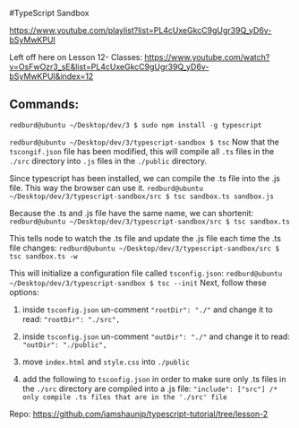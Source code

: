 #TypeScript Sandbox

https://www.youtube.com/playlist?list=PL4cUxeGkcC9gUgr39Q_yD6v-bSyMwKPUI

Left off here on Lesson 12- Classes:
https://www.youtube.com/watch?v=OsFwOzr3_sE&list=PL4cUxeGkcC9gUgr39Q_yD6v-bSyMwKPUI&index=12


## Commands:
`redburd@ubuntu ~/Desktop/dev/3 $ sudo npm install -g typescript`

`redburd@ubuntu ~/Desktop/dev/3/typescript-sandbox $ tsc`
Now that the `tscongif.json` file has been modified, this will compile all `.ts` files in the `./src` directory into `.js` files in the `./public` directory.

Since typescript has been installed, we can compile the .ts file into the .js file.
This way the browser can use it.
`redburd@ubuntu ~/Desktop/dev/3/typescript-sandbox/src $ tsc sandbox.ts sandbox.js`

Because the .ts and .js file have the same name, we can shortenit:
`redburd@ubuntu ~/Desktop/dev/3/typescript-sandbox/src $ tsc sandbox.ts`

This tells node to watch the .ts file and update the .js file each time the .ts file changes:
`redburd@ubuntu ~/Desktop/dev/3/typescript-sandbox/src $ tsc sandbox.ts -w`

This will initialize a configuration file called `tsconfig.json`:
`redburd@ubuntu ~/Desktop/dev/3/typescript-sandbox $ tsc --init`
Next, follow these options:

1. inside `tsconfig.json` un-comment `"rootDir": "./"` and change it to read: `"rootDir": "./src",`

2. inside `tsconfig.json` un-comment  `"outDir": "./"` and change it to read: `"outDir": "./public",`

3. move `index.html` and `style.css` into `./public`

4. add the following to `tsconfig.json` in order to make sure only .ts files in the `./src` directory are compiled into a .js file: `"include": ["src"] /* only compile .ts files that are in the './src' file`


Repo:
https://github.com/iamshaunjp/typescript-tutorial/tree/lesson-2
